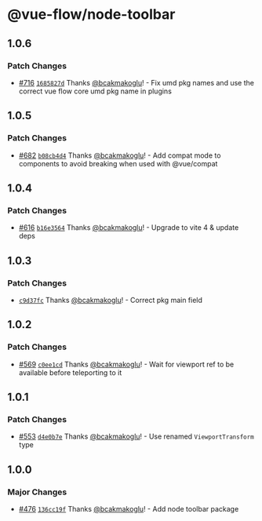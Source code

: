 # @vue-flow/node-toolbar

## 1.0.6

### Patch Changes

- [#716](https://github.com/bcakmakoglu/vue-flow/pull/716) [`1685827d`](https://github.com/bcakmakoglu/vue-flow/commit/1685827d0ea1dc9864f95a1b3a54fbc43a296e5d) Thanks [@bcakmakoglu](https://github.com/bcakmakoglu)! - Fix umd pkg names and use the correct vue flow core umd pkg name in plugins

## 1.0.5

### Patch Changes

- [#682](https://github.com/bcakmakoglu/vue-flow/pull/682) [`b08cb4d4`](https://github.com/bcakmakoglu/vue-flow/commit/b08cb4d45904c229d9ecda5e3cb477cbb7a6acaf) Thanks [@bcakmakoglu](https://github.com/bcakmakoglu)! - Add compat mode to components to avoid breaking when used with @vue/compat

## 1.0.4

### Patch Changes

- [#616](https://github.com/bcakmakoglu/vue-flow/pull/616) [`b16e3564`](https://github.com/bcakmakoglu/vue-flow/commit/b16e3564708c5429ad594156341fa3e95f84d3b2) Thanks [@bcakmakoglu](https://github.com/bcakmakoglu)! - Upgrade to vite 4 & update deps

## 1.0.3

### Patch Changes

- [`c9d37fc`](https://github.com/bcakmakoglu/vue-flow/commit/c9d37fcad85e6f7643d3905d34a2d2c6566b3977) Thanks [@bcakmakoglu](https://github.com/bcakmakoglu)! - Correct pkg main field

## 1.0.2

### Patch Changes

- [#569](https://github.com/bcakmakoglu/vue-flow/pull/569) [`c0ee1cd`](https://github.com/bcakmakoglu/vue-flow/commit/c0ee1cdfdc70ea61766b02de8f8acb4f0cad8bac) Thanks [@bcakmakoglu](https://github.com/bcakmakoglu)! - Wait for viewport ref to be available before teleporting to it

## 1.0.1

### Patch Changes

- [#553](https://github.com/bcakmakoglu/vue-flow/pull/553) [`d4e0b7e`](https://github.com/bcakmakoglu/vue-flow/commit/d4e0b7eb1ed1cadab1ec778f2e71cf57ba8cd23e) Thanks [@bcakmakoglu](https://github.com/bcakmakoglu)! - Use renamed `ViewportTransform` type

## 1.0.0

### Major Changes

- [#476](https://github.com/bcakmakoglu/vue-flow/pull/476) [`136cc19f`](https://github.com/bcakmakoglu/vue-flow/commit/136cc19fe29a16bc139655f8ce491fe94b1182e8) Thanks [@bcakmakoglu](https://github.com/bcakmakoglu)! - Add node toolbar package
